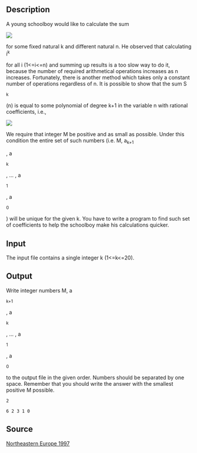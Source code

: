 <h2>Description</h2><p>A young schoolboy would like to calculate the sum 
</p><img src="images/1707_1.jpg"><p>
</p>for some fixed natural k and different natural n. He observed that calculating i<sup>k</sup><p> for all i (1&lt;=i&lt;=n) and summing up results is a too slow way to do it, because the number of required arithmetical operations increases as n increases. Fortunately, there is another method which takes only a constant number of operations regardless of n. It is possible to show that the sum S</p><sub>k</sub><p>(n) is equal to some polynomial of degree k+1 in the variable n with rational coefficients, i.e., 
</p><img src="images/1707_2.jpg"><p>
</p>We require that integer M be positive and as small as possible. Under this condition the entire set of such numbers (i.e. M, a<sub>k+1</sub><p>, a</p><sub>k</sub><p>, ... , a</p><sub>1</sub><p>, a</p><sub>0</sub><p>) will be unique for the given k. You have to write a program to find such set of coefficients to help the schoolboy make his calculations quicker.</p><h2>Input</h2><p>The input file contains a single integer k (1&lt;=k&lt;=20). </p><h2>Output</h2><p>Write integer numbers M, a</p><sub>k+1</sub><p>, a</p><sub>k</sub><p>, ... ,  a</p><sub>1</sub><p>, a</p><sub>0</sub><p> to the output file in the given order. Numbers should be separated by one space. Remember that you should write the answer with the smallest positive M possible.</p><pre><code class="language-input1">2</code></pre><pre><code class="language-output1">6 2 3 1 0
</code></pre><h2>Source</h2><a href="searchproblem?field=source&amp;key=Northeastern+Europe+1997">Northeastern Europe 1997</a>